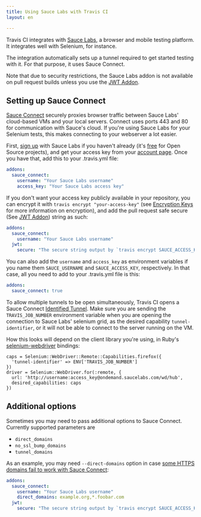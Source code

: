```yaml
---
title: Using Sauce Labs with Travis CI
layout: en

---
```


Travis CI integrates with [Sauce Labs](https://saucelabs.com), a browser and
mobile testing platform. It integrates well with Selenium, for instance.

The integration automatically sets up a tunnel required to get started testing
with it. For that purpose, it uses Sauce Connect.

Note that due to security restrictions, the Sauce Labs addon is not available on pull
request builds unless you use the [JWT Addon](../user/jwt).

## Setting up Sauce Connect

[Sauce Connect][sauce-connect] securely proxies browser traffic between Sauce
Labs' cloud-based VMs and your local servers. Connect uses ports 443 and 80 for
communication with Sauce's cloud. If you're using Sauce Labs for your Selenium
tests, this makes connecting to your webserver a lot easier.

[sauce-connect]: https://wiki.saucelabs.com/display/DOCS/Sauce+Connect+Proxy

First, [sign up][sauce-sign-up] with Sauce Labs if you haven't already (it's
[free][open-sauce] for Open Source projects), and get your access key from your
[account page][sauce-account]. Once you have that, add this to your .travis.yml
file:

```yaml
addons:
  sauce_connect:
    username: "Your Sauce Labs username"
    access_key: "Your Sauce Labs access key"
```

[sauce-sign-up]: https://saucelabs.com/signup/plan/free

[sauce-account]: https://saucelabs.com/account

[open-sauce]: https://saucelabs.com/signup/plan/OSS

If you don't want your access key publicly available in your repository, you
can encrypt it with `travis encrypt "your-access-key"` (see [Encryption Keys][encryption-keys]
for more information on encryption), and add the pull request safe secure (See [JWT Addon][jwt])
string as such:

```yaml
addons:
  sauce_connect:
    username: "Your Sauce Labs username"
  jwt:
    secure: "The secure string output by `travis encrypt SAUCE_ACCESS_KEY=Your Sauce Labs access key`"
```

You can also add the `username` and `access_key` as environment variables if you
name them `SAUCE_USERNAME` and `SAUCE_ACCESS_KEY`, respectively. In that case,
all you need to add to your .travis.yml file is this:

```yaml
addons:
  sauce_connect: true
```

[encryption-keys]: ../user/encryption-keys/

[jwt]: ../user/jwt/

To allow multiple tunnels to be open simultaneously, Travis CI opens a
Sauce Connect [Identified Tunnel][identified-tunnels]. Make sure you are sending
the `TRAVIS_JOB_NUMBER` environment variable when you are opening the connection
to Sauce Labs' selenium grid, as the desired capability `tunnel-identifier`,
or it will not be able to connect to the server running on the VM.

[identified-tunnels]: https://wiki.saucelabs.com/display/DOCS/Using+Multiple+Sauce+Connect+Tunnels#UsingMultipleSauceConnectTunnels-UsingTunnelIdentifierswithMultipleTunnels

How this looks will depend on the client library you're using, in
Ruby's [selenium-webdriver][ruby-bindings] bindings:

```
caps = Selenium::WebDriver::Remote::Capabilities.firefox({
  'tunnel-identifier' => ENV['TRAVIS_JOB_NUMBER']
})
driver = Selenium::WebDriver.for(:remote, {
  url: 'http://username:access_key@ondemand.saucelabs.com/wd/hub',
  desired_capabilities: caps
})
```

[ruby-bindings]: https://code.google.com/p/selenium/wiki/RubyBindings

## Additional options

Sometimes you may need to pass additional options to Sauce Connect. Currently
supported parameters are

- `direct_domains`
- `no_ssl_bump_domains`
- `tunnel_domains`

As an example, you may need `--direct-domains` option in case [some HTTPS domains
fail to work with Sauce Connect](https://support.saucelabs.com/hc/en-us/articles/225267468--Bad-Gateway-or-Security-Warnings-When-Using-Sauce-Connect-for-Testing-Web-Applications-over-HTTPS):

```yaml
addons:
  sauce_connect:
    username: "Your Sauce Labs username"
    direct_domains: example.org,*.foobar.com
  jwt:
    secure: "The secure string output by `travis encrypt SAUCE_ACCESS_KEY=Your Sauce Labs access key`"
```

